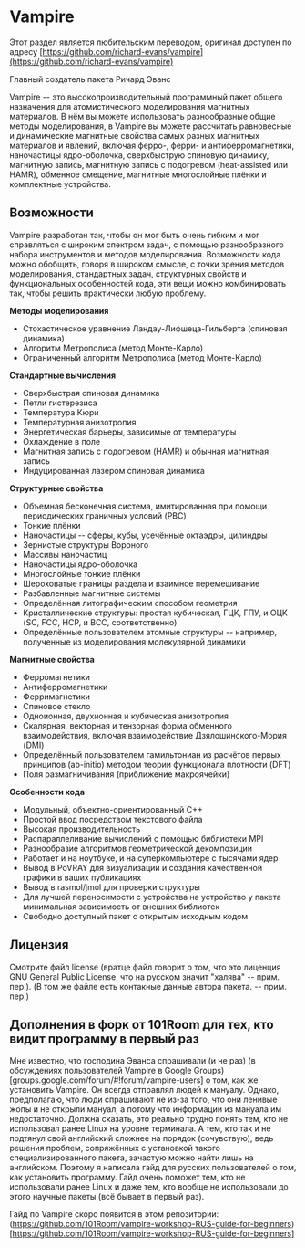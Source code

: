 Vampire
==============
Этот раздел является любительским переводом, оригинал доступен по адресу [https://github.com/richard-evans/vampire](https://github.com/richard-evans/vampire)

Главный создатель пакета Ричард Эванс

Vampire -- это высокопроизводительный программный пакет общего назначения для атомистического моделирования магнитных материалов. В нём вы можете использовать разнообразные общие методы моделирования, в Vampire вы можете рассчитать равновесные и динамические магнитные свойства самых разных магнитных материалов и явлений, включая ферро-, ферри- и антиферромагнетики, наночастицы ядро-оболочка, сверхбыструю спиновую динамику, магнитную запись, магнитную запись с подогревом (heat-assisted или HAMR), обменное смещение, магнитные многослойные плёнки и комплектные устройства.

Возможности
---------------
Vampire разработан так, чтобы он мог быть очень гибким и мог справляться с широким спектром задач, с помощью разнообразного набора инструментов и методов моделирования. Возможности кода можно обобщить, говоря в широком смысле, с точки зрения методов моделирования, стандартных задач, структурных свойств и функциональных особенностей кода, эти вещи можно комбинировать так, чтобы решить практически любую проблему.

**Методы моделирования**
- Стохастическое уравнение Ландау-Лифшеца-Гильберта (спиновая динамика)
- Алгоритм Метрополиса (метод Монте-Карло)
- Ограниченный алгоритм Метрополиса (метод Монте-Карло)

**Стандартные вычисления**
- Сверхбыстрая спиновая динамика
- Петли гистерезиса
- Температура Кюри
- Температурная анизотропия
- Энергетическая барьеры, зависимые от температуры
- Охлаждение в поле
- Магнитная запись с подогревом (HAMR) и обычная магнитная запись
- Индуцированная лазером спиновая динамика

**Структурные свойства**
- Объемная бесконечная система, имитированная при помощи периодических граничных условий (PBC)
- Тонкие плёнки
- Наночастицы -- сферы, кубы, усечённые октаэдры, цилиндры
- Зернистые структуры Вороного
- Массивы наночастиц
- Наночастицы ядро-оболочка
- Многослойные тонкие плёнки
- Шероховатые границы раздела и взаимное перемешивание
- Разбавленные магнитные системы
- Определённая литографическим способом геометрия
- Кристаллические структуры: простая кубическая, ГЦК, ГПУ, и ОЦК (SC, FCC, HCP, и BCC, соответственно)
- Определённые пользователем атомные структуры -- например, полученные из моделирования молекулярной динамики

**Магнитные свойства**
- Ферромагнетики
- Антиферромагнетики
- Ферримагнетики
- Спиновое стекло
- Одноионная, двухионная и кубическая анизотропия
- Скалярная, векторная и тензорная форма обменного взаимодействия, включая взаимодействие Дзялошинского-Мория (DMI)
- Определённый пользователем гамильтониан из расчётов первых принципов (ab-initio) методом теории функционала плотности (DFT)
- Поля размагничивания (приближение макроячейки)

**Особенности кода**
- Модульный, объектно-ориентированный C++
- Простой ввод посредством текстового файла
- Высокая производительность
- Распараллеливание вычислений с помощью библиотеки MPI
- Разнообразие алгоритмов геометрической декомпозиции
- Работает и на ноутбуке, и на суперкомпьютере с тысячами ядер
- Вывод в PoVRAY для визуализации и создания качественной графики в ваших публикациях
- Вывод в rasmol/jmol для проверки структуры
- Для лучшей переносимости с устройства на устройство у пакета минимальная зависимость от внешних библиотек
- Свободно доступный пакет с открытым исходным кодом

Лицензия
---------------
Смотрите файл license (вратце файл говорит о том, что это лиценция GNU General Public License, что на русском значит "халява" -- прим. пер.). (В том же файле есть контакные данные автора пакета. -- прим. пер.)

Дополнения в форк от 101Room для тех, кто видит программу в первый раз
---------------
Мне известно, что господина Эванса спрашивали (и не раз) (в обсуждениях пользователей Vampire в Google Groups)[groups.google.com/forum/#!forum/vampire-users] о том, как же установить Vampire. Он всегда отправлял людей к мануалу. Однако, предполагаю, что люди спрашивают не из-за того, что они ленивые жопы и не открыли мануал, а потому что информации из мануала им недостаточно. Должна сказать, это реально трудно понять тем, кто не использовал ранее Linux на уровне терминала. А тем, кто так и не подтянул свой английский сложнее на порядок (сочувствую), ведь решения проблем, сопряжённых с установкой такого специализированного пакета, зачастую можно найти лишь на английском. Поэтому я написала гайд для русских пользователей о том, как установить программу. Гайд очень поможет тем, кто не использовали ранее Linux и даже тем, кто вообще не использовали до этого научные пакеты (всё бывает в первый раз).

Гайд по Vampire скоро появится в этом репозитории: (https://github.com/101Room/vampire-workshop-RUS-guide-for-beginners)[https://github.com/101Room/vampire-workshop-RUS-guide-for-beginners]

